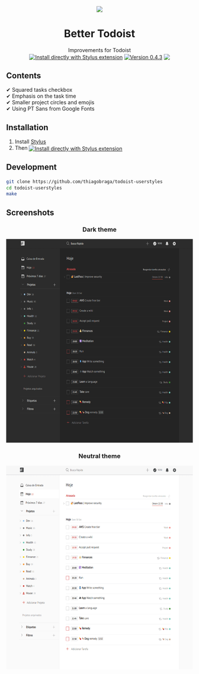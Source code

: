 <h1 align="center">
  <img src="https://www.logospng.com/images/141/todoist-agilebits-blog-141353.png" height="128" /><br>
  <br>
  Better Todoist
</h1>

<p align="center">
  Improvements for Todoist<br>
  <a href="https://raw.githubusercontent.com/thiagobraga/todoist-userstyles/master/theme.user.css"><img src="https://img.shields.io/badge/Install%20directly%20with-Stylus-lightgrey.svg?longCache=true&logo=todoist&logoColor=f1f1f1" align="center" alt="Install directly with Stylus extension" /></a>
  <a href="https://raw.githubusercontent.com/thiagobraga/todoist-userstyles/master/theme.user.css"><img src="https://img.shields.io/badge/version-0.4.3-E03A2C.svg" align="center" alt="Version 0.4.3"></a>
  <a href="https://www.paypal.com/cgi-bin/webscr?cmd=_donations&business=thibraga06%40gmail.com&item_name=Contribuir+para+o+desenvolvimento+de+projetos+open+source&currency_code=BRL&source=url" target="_blank" rel="nofollow noopener"><img src="https://img.shields.io/badge/donate-PayPal-0a4ea1.svg" align="center"></a>
</p>

## Contents

✔ Squared tasks checkbox  
✔ Emphasis on the task time  
✔ Smaller project circles and emojis  
✔ Using PT Sans from Google Fonts  

## Installation

1. Install [Stylus](https://add0n.com/stylus.html)
2. Then <a href="https://raw.githubusercontent.com/thiagobraga/gmail-userstyles/master/theme.user.css"><img src="https://img.shields.io/badge/install%20directly%20with-Stylus-lightgray.svg?longCache=true&logoColor=f1f1f1" align="center" alt="Install directly with Stylus extension" /></a>

## Development

``` sh
git clone https://github.com/thiagobraga/todoist-userstyles
cd todoist-userstyles
make
```

## Screenshots

<h3 align="center">Dark theme</h3>

<p align="center">
  <img src="./screenshots/preview-dark.png"
    alt="Better Todoist by @bragasociopata"
    height="550">
</p>

<h3 align="center">Neutral theme</h3>

<p align="center">
  <img src="./screenshots/preview-neutral.png"
    alt="Better Todoist by @bragasociopata"
    height="550">
</p>
